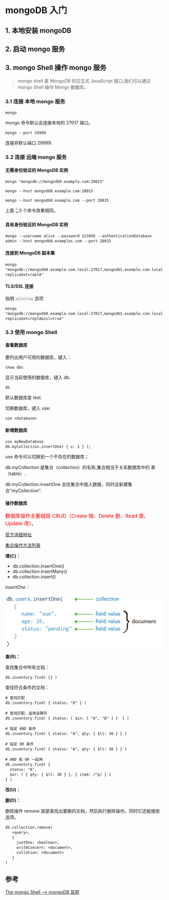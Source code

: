# mongoDB 入门

## 1. 本地安装 mongoDB

## 2. 启动 mongo 服务

## 3. mongo Shell 操作 mongo 服务

> mongo shell 是 MongoDB 的交互式 JavaScript 接口,我们可以通过 mongo Shell 操作 Mongo 数据库。

### 3.1 连接 本地 mongo 服务

```shell
mongo
```

mongo 命令默认会连接本地的 27017 端口。

```shell
mongo --port 29999
```

连接非默认端口 29999.

### 3.2 连接 远端 mongo 服务

#### 无需身份验证的 MongoDB 实例

```shell
mongo "mongodb://mongodb0.example.com:28015"
```

```shell
mongo --host mongodb0.example.com:28015
```

```shell
mongo --host mongodb0.example.com --port 28015
```

上面 👆3 个命令效果相同。

#### 具有身份验证的 MongoDB 实例

```shell
mongo --username alice --password 123456 --authenticationDatabase admin --host mongodb0.examples.com --port 28015
```

#### 连接到 MongoDB 副本集

```shell
mongo "mongodb://mongodb0.example.com.local:27017,mongodb1.example.com.local:27017,mongodb2.example.com.local:27017/?replicaSet=replA"
```

#### TLS/SSL 连接

指明 <code style="color: #708090; background-color: #F5F5F5;">ssl=true</code> 选项

```shell
mongo "mongodb://mongodb0.example.com.local:27017,mongodb1.example.com.local:27017,mongodb2.example.com.local:27017/?replicaSet=replA&ssl=true"
```

### 3.3 使用 mongo Shell

#### 查看数据库

要列出用户可用的数据库，键入：

```shell
show dbs
```

显示当前使用的数据库，键入 db:

```shell
db
```

默认数据库是 test.

切换数据库，键入 use<db>:

```shell
use <database>
```

#### 新增数据库

```shell
use myNewDatabase
db.myCollection.insertOne( { x: 1 } );
```

use 命令可以切换到一个不存在的数据库；

db.myCollection 是集合（collection）的名称,集合相当于关系数据库中的 表（table）.

db.myCollection.insertOne 会往集合中插入数据，同时会新建集合“myCollection”.

#### 操作数据库

<span style="color: #ff0000; font-size: 16px;">数据库操作主要就是 CRUD（Create 增、Delete 删、Read 查、Update 改）</span>。

[官方详细地址](https://docs.mongodb.com/v4.2/crud/)

[集合操作方法列表](https://docs.mongodb.com/v4.2/reference/method/js-collection/)

**增(C)：**

- db.collection.insertOne()
- db.collection.insertMany()
- db.collection.insert()

_insertOne：_

![mongo crud](../_media/crud_mongodb.svg)

**查(R)：**

查找集合中所有文档：

```shell
db.inventory.find( {} )
```

查找符合条件的文档：

```shell
# 查找匹配
db.inventory.find( { status: "D" } )

# 查找匹配，运用运算符
db.inventory.find( { status: { $in: [ "A", "D" ] }  } )

# 指定 AND 条件
db.inventory.find( { status: "A", qty: { $lt: 30 } } )

# 指定 OR 条件
db.inventory.find( { status: "A", qty: { $lt: 30 } } )

# AND 和 OR 一起用
db.inventory.find( {
  status: "A",
  $or: [ { qty: { $lt: 30 } }, { item: /^p/ } ]
} )
```

**改(U)：**

**删(D)：**

删除操作 remove 就是查找出要删的文档，然后执行删除操作。同时它还能接收选项。

```shell
db.collection.remove(
   <query>,
   {
     justOne: <boolean>,
     writeConcern: <document>,
     collation: <document>
   }
)
```

## 参考

[The mongo Shell --> mongoDB 官网](https://docs.mongodb.com/v4.2/mongo/#working-with-the-mongo-shell)
